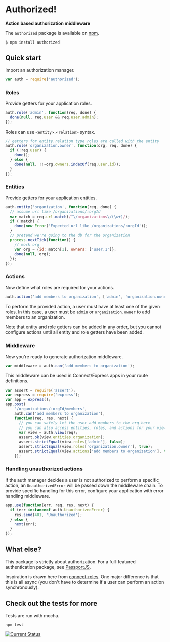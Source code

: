 # Authorized!
**Action based authorization middleware**

The `authorized` package is available on [npm](https://npmjs.org/package/authorized).

    $ npm install authorized

## Quick start

Import an authorization manager.

```js
var auth = require('authorized');
```

### Roles

Provide getters for your application roles.

```js
auth.role('admin', function(req, done) {
  done(null, req.user && req.user.admin);
});
```

Roles can use `<entity>.<relation>` syntax.

```js
// getters for entity.relation type roles are called with the entity
auth.role('organization.owner', function(org, req, done) {
  if (!req.user) {
    done();
  } else {
    done(null, !!~org.owners.indexOf(req.user.id));
  }
});
```

### Entities

Provide getters for your application entities.

```js
auth.entity('organization', function(req, done) {
  // assume url like /organizations/:orgId
  var match = req.url.match(/^\/organizations\/(\w+)/);
  if (!match) {
    done(new Error('Expected url like /organizations/:orgId'));
  }
  // pretend we're going to the db for the organization
  process.nextTick(function() {
    // mock org
    var org = {id: match[1], owners: ['user.1']};
    done(null, org);
  });
});
```

### Actions

Now define what roles are required for your actions.

```js
auth.action('add members to organization', ['admin', 'organization.owner']);
```

To perform the provided action, a user must have at least one of the given
roles.  In this case, a user must be `admin` or `organization.owner` to add
members to an organization.

Note that entity and role getters can be added in any order, but you cannot
configure actions until all entity and role getters have been added.

### Middleware

Now you're ready to generate authorization middleware.

```js
var middleware = auth.can('add members to organization');
```

This middleware can be used in Connect/Express apps in your route definitions.

```js
var assert = require('assert');
var express = require('express');
var app = express();
app.post(
    '/organizations/:orgId/members', 
    auth.can('add members to organization'),
    function(req, res, next) {
      // you can safely let the user add members to the org here
      // you can also access entities, roles, and actions for your view
      var view = auth.view(req);
      assert.ok(view.entities.organization);
      assert.strictEqual(view.roles['admin'], false);
      assert.strictEqual(view.roles['organization.owner'], true);
      assert.strictEqual(view.actions['add members to organization'], true);
    });
```

### Handling unauthorized actions

If the auth manager decides a user is not authorized to perform a specific
action, an `UnauthorizedError` will be passed down the middleware chain.  To
provide specific handling for this error, configure your application with
error handling middleware.

```js
app.use(function(err, req, res, next) {
  if (err instanceof auth.UnauthorizedError) {
    res.send(401, 'Unauthorized');
  } else {
    next(err);
  }
});
```

## What else?

This package is strictly about authorization.  For a full-featured
authentication package, see [PassportJS](http://passportjs.org/).

Inspiration is drawn here from [connect-roles](https://github.com/ForbesLindesay/connect-roles).
One major difference is that this is all async (you don't have to determine
if a user can perform an action synchronously).

## Check out the tests for more

Tests are run with mocha.

    npm test

[![Current Status](https://secure.travis-ci.org/tschaub/authorized.png?branch=master)](https://travis-ci.org/tschaub/authorized)
